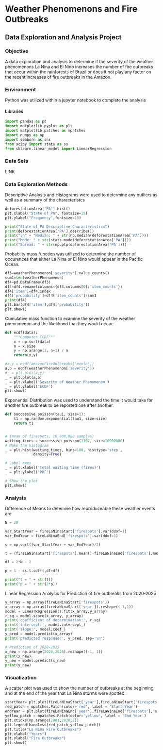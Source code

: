 # Weather Phenomenons and Fire Outbreaks

## Data Exploration and Analysis Project 

### Objective

A data exploration and analysis to determine if the severity of the weather phenomenons La Nina and El Nino increases the number of fire outbreaks that occur within the rainforests of Brazil or does it not play any factor on the recent increases of fire outbreaks in the Amazon. 

### Environment

Python was utilized within a jupyter notebook to complete the analysis

#### Libraries

```python
import pandas as pd
import matplotlib.pyplot as plt
import matplotlib.patches as mpatches
import numpy as np
import seaborn as sns
from scipy import stats as ss
from sklearn.linear_model import LinearRegression
```

### Data Sets

LINK

### Data Exploration Methods

Descriptive Analysis and Histograms were used to determine any outliers as well as a summary of the characteristcs

```python
deforestationArea['PA'].hist()
plt.xlabel("State of PA", fontsize=15)
plt.ylabel("Frequency",fontsize=15)

print("State of PA Descriptive Characteristics")
print(deforestationArea['PA'].describe())
print("\n" + "Median: " + str(np.median(deforestationArea['PA'])))
print("Mode: " + str(stats.mode(deforestationArea['PA'])))
print("Spread: " + str(np.ptp(deforestationArea['PA'])))
```

Probabilty mass function was utilized to determine the number of occurences that either La Nina or El Nino would appear in the Pacific Ocean. 

```python
df3=weatherPhenomenon['severity'].value_counts()
sum1=len(weatherPhenomenon)
df4=pd.DataFrame(df3)
df4=df4.rename(columns={df4.columns[0]:'item_counts'})
df4['item']=df4.index
df4['probability']=df4['item_counts']/sum1
print(df4)
plt.bar(df4['item'],df4['probability'])
plt.show()
```

Cumulative mass function to examine the severity of the weather phenomenon and the likelihood that they would occur. 

```python
def ecdf(data):
    """Computer ECDF"""
    x = np.sort(data)
    n = x.size
    y = np.arange(1, n+1) / n
    return(x,y)

#x,y = ecdf(amazonFireOutbreaks['month'])
a,b = ecdf(weatherPhenomenon['severity'])
#_ = plt.plot(x,y)
_ = plt.plot(a,b)
_ = plt.xlabel('Severity of Weather Phenomenon')
_ = plt.ylabel('ECDF')
plt.show()
```

Exponential Distribution was used to understand the time it would take for another fire outbreak to be reported one after another. 

```python
def successive_poisson(tau1, size=1):
    t1 = np.random.exponential(tau1, size=size)
    return t1


# (mean of firespots, 10,000,000 samples)    
waiting_times = successive_poisson(1167, size=10000000)
# Make the histogram
_ = plt.hist(waiting_times, bins=100, histtype='step',
             density=True)

# Label axes
_ = plt.xlabel('total waiting time (fires)')
_ = plt.ylabel('PDF')

# Show the plot
plt.show()
```

### Analysis

Difference of Means to detemine how reproduceable these weather events are

```python
N = 20

var_StartYear = fireLaNinaStart['firespots'].var(ddof=1)
var_EndYear = fireLaNinaEnd['firespots'].var(ddof=1)

s = np.sqrt((var_StartYear + var_EndYear)/2)

t = (fireLaNinaStart['firespots'].mean()-fireLaNinaEnd['firespots'].mean())/(s*np.sqrt(2/N))

df = 2*N - 2

p = 1 - ss.t.cdf(t,df=df)

print("t = " + str(t))
print("p = " + str(2*p))
```


Linear Regression Analysis for Prediction of fire outbreaks from 2020-2025

```python
y_array = np.array(fireLaNinaStart['firespots'])
x_array = np.array(fireLaNinaStart['year']).reshape((-1,1))
model = LinearRegression().fit(x_array,y_array)
r_sq = model.score(x_array, y_array)
print('coefficient of determination:', r_sq)
print('intercept:', model.intercept_)
print('slope:', model.coef_)
y_pred = model.predict(x_array)
print('predicted response:', y_pred, sep='\n')

# Prediction of 2020-2025
x_new = np.arange(2020,2026).reshape((-1, 1))
print(x_new)
y_new = model.predict(x_new)
print(y_new)

```


### Visualization

A scatter plot was used to show the number of outbreaks at the beginning and at the end of the year that La Nina storms were spotted. 
```python
startYear= plt.plot(fireLaNinaStart['year'],fireLaNinaStart['firespots'],'o', c = 'red')
red_patch = mpatches.Patch(color='red', label = 'Start Year')
endYear = plt.plot(fireLaNinaEnd['year'],fireLaNinaEnd['firespots'],'o', c = 'yellow')
yellow_patch = mpatches.Patch(color='yellow', label = 'End Year')
plt.xticks(np.arange(2001,2020,2))
plt.legend(handles=[red_patch,yellow_patch])
plt.title("La Nina Fire Outbreaks")
plt.xlabel("Years")
plt.ylabel("Fire Outbreaks")
plt.show()
```

